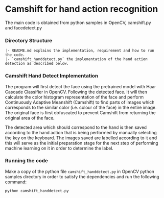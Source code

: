 # Camshift for hand action recognition
The main code is obtained from python samples in OpenCV, camshift.py and facedetect.py

### Directory Structure
```
|- README.md explains the implementation, requirement and how to run the code.
|- `camshift_handdetect.py` the implementation of the hand action detection as described below.
```

### Camshift Hand Detect Implementation
The program will first detect the face using the pretrained model with Haar Cascade Classifier in OpenCV. Following the detected face. It will then calculate the color histogram representation of the face and perform Continuously Adaptive Meanshift (Camshift) to find parts of images which corresponds to the similar color (i.e. colour of the face) in the entire image. The original face is first obfuscated to prevent Camshift from returning the original area of the face.

The detected area which should correspond to the hand is then saved according to the hand action that is being performed by manually selecting the key on the keyboard. The images saved are labelled according to it and this will serve as the initial preparation stage for the next step of performing machine learning on it in order to determine the label.


### Running the code
Make a copy of the python file `camshift_handdetect.py` in OpenCV python samples directory in order to satisfy the dependencies and run the following command:
```
python camshift_handdetect.py
```
